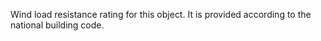 Wind load resistance rating for this object.
It is provided according to the national building code.

